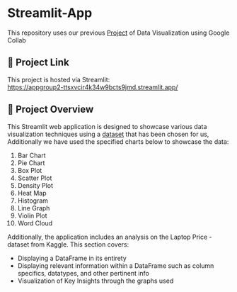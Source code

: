 # Streamlit-App
This repository uses our previous [Project](https://colab.research.google.com/drive/1N-u03nkLxiD2ey3PTTrYHA1ilHt9Z3e2?usp=sharing#scrollTo=W5CtFP0-JsvZ) of Data Visualization using Google Collab <br>

## 🔗 Project Link
This project is hosted via Streamlit:<br>
https://appgroup2-ttsxvcir4k34w9bcts9jmd.streamlit.app/

## 📖 Project Overview
This Streamlit web application is designed to showcase various data visualization techniques using a [dataset](https://www.kaggle.com/datasets/ironwolf404/laptop-price-dataset/data) that has been chosen for us, Additionally we have used the specified charts below to showcase the data:<br>

1. Bar Chart
2. Pie Chart 
3. Box Plot
4. Scatter Plot 
5. Density Plot
6. Heat Map 
7. Histogram
8. Line Graph
9. Violin Plot
10. Word Cloud

Additionally, the application includes an analysis on the Laptop Price - dataset from Kaggle. This section covers:

- Displaying a DataFrame in its entirety
- Displaying relevant information within a DataFrame such as column specifics, datatypes, and other pertinent info
- Visualization of Key Insights through the graphs used
